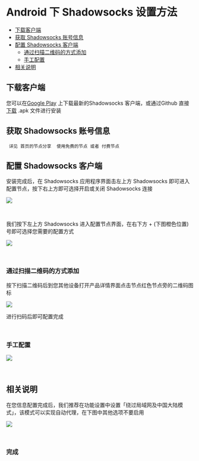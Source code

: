 # Android 下 Shadowsocks 设置方法


- [下载客户端](#下载客户端)
- [获取 Shadowsocks 账号信息](#获取-shadowsocks-账号信息)
- [配置 Shadowsocks 客户端](#配置-shadowsocks-客户端)
	- [通过扫描二维码的方式添加](#通过扫描二维码的方式添加)
	- [手工配置](#手工配置)
- [相关说明](#相关说明)


## 下载客户端

您可以在[Google Play](https://play.google.com/store/apps/details?id=com.github.shadowsocks) 上下载最新的Shadowsocks 客户端，或通过Github 直接[下载](https://github.com/shadowsocks/shadowsocks-android/releases) .apk 文件进行安装

## 获取 Shadowsocks 账号信息

     详见 首页的节点分享  使用免费的节点 或者 付费节点  
     
     

## 配置 Shadowsocks 客户端

安装完成后，在 Shadowsocks 应用程序界面击左上方 Shadowsocks 即可进入配置节点，按下右上方即可选择开启或关闭 Shadowsocks 连接

![](./images/ss/android-1.png)  

<br/>

我们按下左上方 Shadowsocks 进入配置节点界面，在右下方 + (下图橙色位置)号即可选择您需要的配置方式

![](./images/ss/android-2.png)  


<br/>

### 通过扫描二维码的方式添加

按下扫描二维码后到您其他设备打开产品详情界面点击节点红色节点旁的二维码图标

![](./images/ss/android-3.png)

进行扫码后即可配置完成  


<br/>

### 手工配置

![](./images/ss/android-4.jpg)  

<br/>


## 相关说明

在您信息配置完成后，我们推荐在功能设置中设置「绕过局域网及中国大陆模式」，该模式可以实现自动代理，在下图中其他选项不要启用

![](./images/ss/android-5.png)  

<br/>

### 完成
